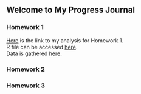 ## Welcome to My Progress Journal  
### Homework 1

[Here](https://BU-IE-360.github.io/spring22-HaticeSerraHakyemez/Homework1/HTMLFile.html) is the link to my analysis for Homework 1.  
R file can be accessed [here](https://BU-IE-360.github.io/spring22-HaticeSerraHakyemez/Homework1/RMDFile.Rmd).   
Data is gathered [here](https://github.com/BU-IE-360/spring22-HaticeSerraHakyemez/tree/gh-pages/Homework1/Data).


### Homework 2
### Homework 3

